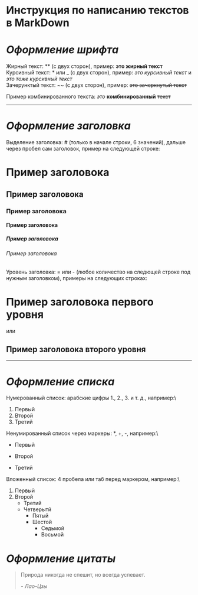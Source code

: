 # **Инструкция по написанию текстов в MarkDown**

# *Оформление шрифта*

Жирный текст: ** (с двух сторон), пример: **это жирный текст**\
Курсивный текст: * или _ (с двух сторон), пример: *это курсивный текст* и _это тоже курсивный текст_\
Зачерунктый текст: ~~ (с двух сторон), пример: ~~это зачеркнутый текст~~

Пример комбинированного текста: *это* **комбинированный** ~~текст~~
___
# *Оформление заголовка*

Выделение заголовка: # (только в начале строки, 6 значений), дальше через пробел сам заголовок, пример на следующей строке:
# Пример заголовока
## Пример заголовока
### Пример заголовока
#### Пример заголовока
##### Пример заголовока
###### Пример заголовока

Уровень заголовка: = или - (любое количество на следющей строке под нужным заголовком), примеры на следующих строках:

Пример заголовока первого уровня
===============

или

Пример заголовока второго уровня
---------------
___

# *Оформление списка*

Нумерованный список: арабские цифры 1., 2., 3. и т. д., например:\
1. Первый
2. Второй
3. Третий

Ненумированный список через маркеры: *, +, -, например:\
* Первый
+ Второй
- Третий

Вложенный список: 4 пробела или таб перед маркером, например:\
1. Первый
2. Второй
    * Третий
    * Четверытй
        + Пятый
        + Шестой
            - Седьмой
            - Восьмой

# *Оформление цитаты*

>Природа никогда не спешит, но всегда успевает.
>
> *- Лао-Цзы*


